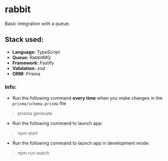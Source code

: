 # rabbit
Basic integration with a queue.

## Stack used:
- **Language:** TypeScript
- **Queue:** RabbitMQ
- **Framework:** Fastify
- **Validation:** zod
- **ORM:** Prisma


### Info:

- Run the following command **every time** when you make changes in the `prisma/schema.prisma` file
>  prisma generate  

- Run the following command to launch app:
> npm start

- Run the following command to launch app in development mode:
> npm run watch
